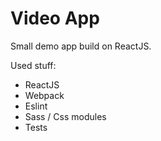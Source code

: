 # Video App
Small demo app build on ReactJS.

Used stuff:
- ReactJS
- Webpack
- Eslint
- Sass / Css modules
- Tests
